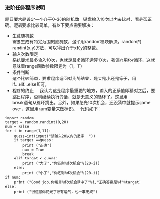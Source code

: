 ### 进阶任务程序说明
题目要求是设定一个介于0-20的随机数，键盘输入10次以内去比对，看是否正确。逻辑要求比较简单，有以下要点需要解决：  
- 生成随机数    
需要生成有特定范围的随机数，这个用random模块解决，random的randint(x,y)方法，可以得出介于x和y的整数。
- 输入次数限定   
系统要求最多输入10次，也就是最多循环运算10次，我偏向用for循环，这就意味着range函数参数限定为（1，11）
- 条件判断    
这个比较简单，要求程序返回对比的结果，是大是小还是等于，用if...elif...else即可。
- 程序的终止    
我认为这是程序最重要的地方，输入的正确值即猜对之后，要跳出程序，否则继续执行的话，就是无意义的循环了。这里用   
break语句从循环跳出。另外，如果花光10次机会，还没猜中就提示game over，这里用num变量来做标识。  
代码如下：   
```
import random
target = random.randint(0,20)
num = False
for i in range(1,11):
    guess=int(input("请输入20以内的数字  "))
    if target ==guess:
        print ("正确")
        num = True
        break
    elif target < guess:
        print ("大了","你还剩%d次机会"%(20-i))
    else:
        print ("小了","你还剩%d次机会"%(20-i))
if num:
    print ("Good job,你用第%d次机会猜中了"%i,"正确答案是%d"%target)
else:
    print ("很遗憾你花光了所有运气，也一事无成")

```
